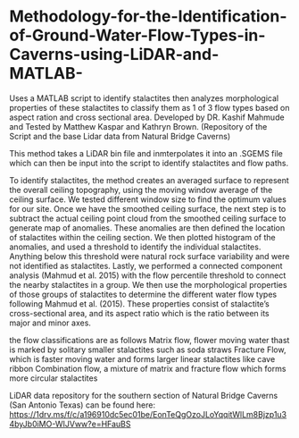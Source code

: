 # Methodology-for-the-Identification-of-Ground-Water-Flow-Types-in-Caverns-using-LiDAR-and-MATLAB-
Uses a MATLAB script to identify stalactites then analyzes morphological properties of these stalactites to classify them as 1 of 3 flow types based on aspect ration and cross sectional area. Developed by DR. Kashif Mahmude and Tested by Matthew Kaspar and Kathryn Brown. (Repository of the Script and the base Lidar data from Natural Bridge Caverns)

This method takes a LiDAR bin file and inmterpolates it into an .SGEMS file which can then be input into the script to identify stalactites and flow paths.

To identify stalactites, the method creates an averaged surface to represent the overall ceiling topography, using the moving window average of the ceiling surface. We tested different window size to find the optimum values for our site.  Once we have the smoothed ceiling surface, the next step is to subtract the actual ceiling point cloud from the smoothed ceiling surface to generate map of anomalies. These anomalies are then defined the location of stalactites within the ceiling section. We then plotted histogram of the anomalies, and used a threshold to identify the individual stalactites. Anything below this threshold were natural rock surface variability and were not identified as stalactites. Lastly, we performed a connected component analysis (Mahmud et al. 2015) with the flow percentile threshold to connect the nearby stalactites in a group. We then use the morphological properties of those groups of stalactites to determine the different water flow types following Mahmud et al. (2015). These properties consist of stalactite’s cross-sectional area, and its aspect ratio which is the ratio between its major and minor axes.

the flow classifications are as follows
Matrix flow, flower moving water thast is marked by solitary smaller stalactites such as soda straws
Fracture Flow, which is faster moving water and forms larger linear stalactites like cave ribbon
Combination flow, a mixture of matrix and fracture flow which forms more circular stalactites


LiDAR data repository for the southern section of Natural Bridge Caverns (San Antonio Texas) can be found here: https://1drv.ms/f/c/a196910dc5ec01be/EonTeQgOzoJLoYqqitWlLm8Bjzp1u34byJb0iMO-WIJVww?e=HFauBS
